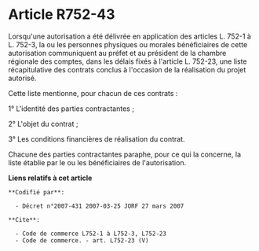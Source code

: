 # Article R752-43

Lorsqu'une autorisation a été délivrée en application des articles L. 752-1 à L. 752-3, la ou les personnes physiques ou
morales bénéficiaires de cette autorisation communiquent au préfet et au président de la chambre régionale des comptes, dans
les délais fixés à l'article L. 752-23, une liste récapitulative des contrats conclus à l'occasion de la réalisation du
projet autorisé.

Cette liste mentionne, pour chacun de ces contrats :

1° L'identité des parties contractantes ;

2° L'objet du contrat ;

3° Les conditions financières de réalisation du contrat.

Chacune des parties contractantes paraphe, pour ce qui la concerne, la liste établie par le ou les bénéficiaires de
l'autorisation.

**Liens relatifs à cet article**

	**Codifié par**:

	  - Décret n°2007-431 2007-03-25 JORF 27 mars 2007

	**Cite**:

	  - Code de commerce L752-1 à L752-3, L752-23
	  - Code de commerce. - art. L752-23 (V)
